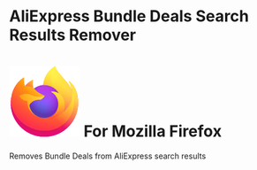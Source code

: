 # AliExpress Bundle Deals Search Results Remover
# ![firefox](icons/firefox.png) For Mozilla Firefox

Removes Bundle Deals from AliExpress search results
